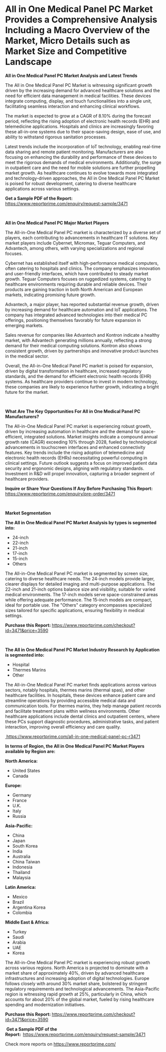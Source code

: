 <p><h1>All in One Medical Panel PC Market Provides a Comprehensive Analysis Including a Macro Overview of the Market, Micro Details such as Market Size and Competitive Landscape</h1></p><p><strong>All in One Medical Panel PC Market Analysis and Latest Trends</strong></p>
<p><p>The All in One Medical Panel PC Market is witnessing significant growth driven by the increasing demand for advanced healthcare solutions and the need for efficient data management in medical facilities. These devices integrate computing, display, and touch functionalities into a single unit, facilitating seamless interaction and enhancing clinical workflows.</p><p>The market is expected to grow at a CAGR of 8.10% during the forecast period, reflecting the rising adoption of electronic health records (EHR) and telemedicine applications. Hospitals and clinics are increasingly favoring these all-in-one systems due to their space-saving design, ease of use, and ability to withstand rigorous sanitation processes.</p><p>Latest trends include the incorporation of IoT technology, enabling real-time data sharing and remote patient monitoring. Manufacturers are also focusing on enhancing the durability and performance of these devices to meet the rigorous demands of medical environments. Additionally, the surge in outpatient care and the need for mobile solutions are further propelling market growth. As healthcare continues to evolve towards more integrated and technology-driven approaches, the All in One Medical Panel PC Market is poised for robust development, catering to diverse healthcare applications across various settings.</p></p>
<p><strong>Get a Sample PDF of the Report:&nbsp;</strong> <a href="https://www.reportprime.com/enquiry/request-sample/3471?utm_campaign=3530&utm_medium=2&utm_source=Github&utm_content=ia&utm_term=18032025&utm_id=all-in-one-medical-panel-pc">https://www.reportprime.com/enquiry/request-sample/3471</a></p>
<p>&nbsp;</p>
<p><strong>All in One Medical Panel PC Major Market Players</strong></p>
<p><p>The All-in-One Medical Panel PC market is characterized by a diverse set of players, each contributing to advancements in healthcare IT solutions. Key market players include Cybernet, Micromax, Teguar Computers, and Advantech, among others, with varying specializations and regional focuses.</p><p>Cybernet has established itself with high-performance medical computers, often catering to hospitals and clinics. The company emphasizes innovation and user-friendly interfaces, which have contributed to steady market growth. Teguar Computers focuses on ruggedized systems, catering to healthcare environments requiring durable and reliable devices. Their products are gaining traction in both North American and European markets, indicating promising future growth.</p><p>Advantech, a major player, has reported substantial revenue growth, driven by increasing demand for healthcare automation and IoT applications. The company has integrated advanced technologies into their medical PC offerings, positioning themselves favorably for future expansion in emerging markets.</p><p>Sales revenue for companies like Advantech and Kontron indicate a healthy market, with Advantech generating millions annually, reflecting a strong demand for their medical computing solutions. Kontron also shows consistent growth, driven by partnerships and innovative product launches in the medical sector.</p><p>Overall, the All-in-One Medical Panel PC market is poised for expansion, driven by digital transformation in healthcare, increased regulatory standards, and the demand for efficient electronic health records (EHR) systems. As healthcare providers continue to invest in modern technology, these companies are likely to experience further growth, indicating a bright future for the market.</p></p>
<p>&nbsp;</p>
<p><strong>What Are The Key Opportunities For All in One Medical Panel PC Manufacturers?</strong></p>
<p><p>The All-in-One Medical Panel PC market is experiencing robust growth, driven by increasing automation in healthcare and the demand for space-efficient, integrated solutions. Market insights indicate a compound annual growth rate (CAGR) exceeding 10% through 2028, fueled by technological advancements in touchscreen interfaces and enhanced connectivity features. Key trends include the rising adoption of telemedicine and electronic health records (EHRs) necessitating powerful computing in clinical settings. Future outlook suggests a focus on improved patient data security and ergonomic designs, aligning with regulatory standards. Investment in R&D will propel innovation, capturing a broader segment of healthcare providers.</p></p>
<p><strong>Inquire or Share Your Questions If Any Before Purchasing This Report:</strong> <a href="https://www.reportprime.com/enquiry/pre-order/3471?utm_campaign=3530&utm_medium=2&utm_source=Github&utm_content=ia&utm_term=18032025&utm_id=all-in-one-medical-panel-pc">https://www.reportprime.com/enquiry/pre-order/3471</a></p>
<p>&nbsp;</p>
<p><strong>Market Segmentation</strong></p>
<p><strong>The All in One Medical Panel PC Market Analysis by types is segmented into:</strong></p>
<p><ul><li>24-inch</li><li>22-inch</li><li>21-inch</li><li>17-inch</li><li>15-inch</li><li>Others</li></ul></p>
<p><p>The All-in-One Medical Panel PC market is segmented by screen size, catering to diverse healthcare needs. The 24-inch models provide larger, clearer displays for detailed imaging and multi-purpose applications. The 22-inch and 21-inch options balance size and visibility, suitable for varied medical environments. The 17-inch models serve space-constrained areas while offering adequate performance. The 15-inch models are compact, ideal for portable use. The "Others" category encompasses specialized sizes tailored for specific applications, ensuring flexibility in medical settings.</p></p>
<p><strong>Purchase this Report:&nbsp;</strong><a href="https://www.reportprime.com/checkout?id=3471&price=3590&utm_campaign=3530&utm_medium=2&utm_source=Github&utm_content=ia&utm_term=18032025&utm_id=all-in-one-medical-panel-pc">https://www.reportprime.com/checkout?id=3471&price=3590</a></p>
<p>&nbsp;</p>
<p><strong>The All in One Medical Panel PC Market Industry Research by Application is segmented into:</strong></p>
<p><ul><li>Hospital</li><li>Thermes Marins</li><li>Other</li></ul></p>
<p><p>The All-in-One Medical Panel PC market finds applications across various sectors, notably hospitals, thermes marins (thermal spas), and other healthcare facilities. In hospitals, these devices enhance patient care and streamline operations by providing accessible medical data and communication tools. For thermes marins, they help manage patient records and facilitate treatment plans within wellness environments. Other healthcare applications include dental clinics and outpatient centers, where these PCs support diagnostic procedures, administrative tasks, and patient interaction, improving overall efficiency and care quality.</p></p>
<p><a href="https://www.reportprime.com/all-in-one-medical-panel-pc-r3471?utm_campaign=3530&utm_medium=2&utm_source=Github&utm_content=ia&utm_term=18032025&utm_id=all-in-one-medical-panel-pc">&nbsp;https://www.reportprime.com/all-in-one-medical-panel-pc-r3471</a></p>
<p><strong>In terms of Region, the All in One Medical Panel PC Market Players available by Region are:</strong></p>
<p>
    <p> <strong> North America: </strong>
        <ul>
            <li>United States</li>
            <li>Canada</li>
        </ul>
        </p> 
    <p> <strong> Europe: </strong>
        <ul>
            <li>Germany</li>
            <li>France</li>
            <li>U.K.</li>
            <li>Italy</li>
            <li>Russia</li>
        </ul>
        </p> 
    <p> <strong> Asia-Pacific: </strong>
        <ul>
            <li>China</li>
            <li>Japan</li>
            <li>South Korea</li>
            <li>India</li>
            <li>Australia</li>
            <li>China Taiwan</li>
            <li>Indonesia</li>
            <li>Thailand</li>
            <li>Malaysia</li>
        </ul>
        </p> 
    <p> <strong> Latin America: </strong>
        <ul>
            <li>Mexico</li>
            <li>Brazil</li>
            <li>Argentina Korea</li>
            <li>Colombia</li>
        </ul>
        </p> 
    <p> <strong> Middle East & Africa: </strong>
        <ul>
            <li>Turkey</li>
            <li>Saudi</li>
            <li>Arabia</li>
            <li>UAE</li>
            <li>Korea</li>
        </ul>
    </p>
    </p>
<p><p>The All-in-One Medical Panel PC market is experiencing robust growth across various regions. North America is projected to dominate with a market share of approximately 40%, driven by advanced healthcare infrastructures and increasing adoption of digital technologies. Europe follows closely with around 30% market share, bolstered by stringent regulatory requirements and technological advancements. The Asia-Pacific region is witnessing rapid growth at 25%, particularly in China, which accounts for about 20% of the global market, fueled by rising healthcare spending and modernization initiatives.</p></p>
<p><strong>Purchase this Report: </strong><a href="https://www.reportprime.com/checkout?id=3471&price=3590&utm_campaign=3530&utm_medium=2&utm_source=Github&utm_content=ia&utm_term=18032025&utm_id=all-in-one-medical-panel-pc">https://www.reportprime.com/checkout?id=3471&price=3590</a></p>
<p>&nbsp;<strong>Get a Sample PDF of the Report:&nbsp;&nbsp;</strong><a href="https://www.reportprime.com/enquiry/request-sample/3471?utm_campaign=3530&utm_medium=2&utm_source=Github&utm_content=ia&utm_term=18032025&utm_id=all-in-one-medical-panel-pc">https://www.reportprime.com/enquiry/request-sample/3471</a></p>
<p><strong></strong></p>
<p>Check more reports on <a href="https://www.reportprime.com/?utm_campaign=3530&utm_medium=2&utm_source=Github&utm_content=ia&utm_term=18032025&utm_id=all-in-one-medical-panel-pc">https://www.reportprime.com/</a></p>
